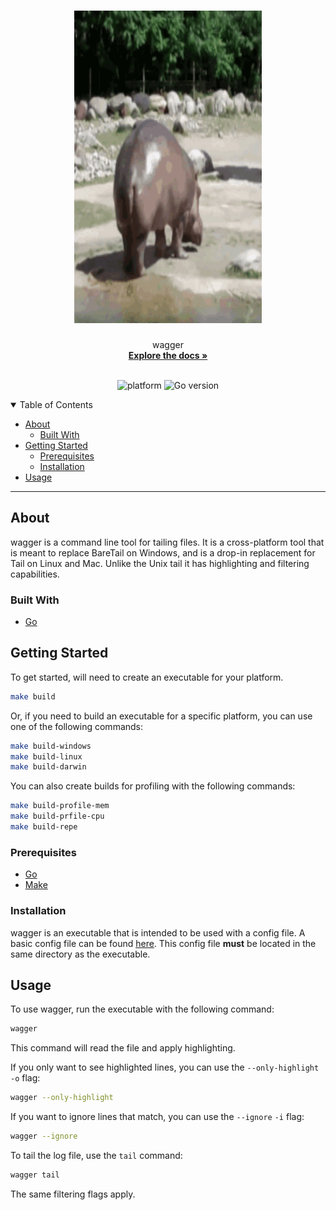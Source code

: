 <h1 align="center">
  <a href="https://github.com/yojimbosecurity/wagger">
    <!-- Please provide path to your logo here -->
    <img src="docs/images/hippo_pooping.gif" alt="Logo" width="300" height="500">
  </a>
</h1>

<div align="center">
  wagger
  <br />
  <a href="#about"><strong>Explore the docs »</strong></a>
  <br />
</div>

<div align="center">
<br />

![platform](https://img.shields.io/badge/platform-linux--64%20%7C%20win--32%20%7C%20osx--64%20%7C%20win--64-lightgrey)
![Go version](https://img.shields.io/badge/Go-v1.18-blue)

</div>

<details open="open">
<summary>Table of Contents</summary>

- [About](#about)
  - [Built With](#built-with)
- [Getting Started](#getting-started)
  - [Prerequisites](#prerequisites)
  - [Installation](#installation)
- [Usage](#usage)

</details>

---

## About

wagger is a command line tool for tailing files. It is a
cross-platform tool that is meant to replace BareTail on Windows, and is a
drop-in replacement for Tail on Linux and Mac. Unlike the Unix tail it has
highlighting and filtering capabilities.

### Built With

- [Go](https://golang.org/)

## Getting Started

To get started, will need to create an executable for your platform.

```bash
make build
```

Or, if you need to build an executable for a specific platform, you can use one
of the following commands:

```bash
make build-windows
make build-linux
make build-darwin
```

You can also create builds for profiling with the following commands:

```bash
make build-profile-mem
make build-prfile-cpu
make build-repe
```

### Prerequisites

- [Go](https://golang.org/)
- [Make](https://man7.org/linux/man-pages/man1/make.1.html)

### Installation

wagger is an executable that is intended to be used with a config file. A basic
config file can be found [here](wagger.yml). This config file **must**
be located in the same directory as the executable.

## Usage

To use wagger, run the executable with the following command:

```bash
wagger
```

This command will read the file and apply highlighting.

If you only want to see highlighted lines, you can use the `--only-highlight` `-o` flag:

```bash
wagger --only-highlight
```

If you want to ignore lines that match, you can use the `--ignore` `-i` flag:

```bash
wagger --ignore 
```

To tail the log file, use the `tail` command:

```bash
wagger tail
```

The same filtering flags apply.
